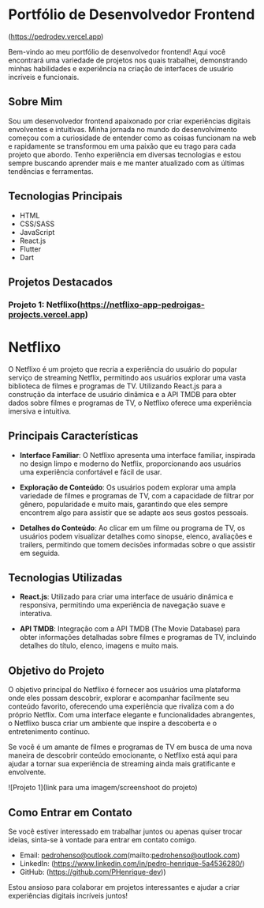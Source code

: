 # Portfólio de Desenvolvedor Frontend 
(https://pedrodev.vercel.app)

Bem-vindo ao meu portfólio de desenvolvedor frontend! Aqui você encontrará uma variedade de projetos nos quais trabalhei, demonstrando minhas habilidades e experiência na criação de interfaces de usuário incríveis e funcionais.

## Sobre Mim

Sou um desenvolvedor frontend apaixonado por criar experiências digitais envolventes e intuitivas. Minha jornada no mundo do desenvolvimento começou com a curiosidade de entender como as coisas funcionam na web e rapidamente se transformou em uma paixão que eu trago para cada projeto que abordo. Tenho experiência em diversas tecnologias e estou sempre buscando aprender mais e me manter atualizado com as últimas tendências e ferramentas.

## Tecnologias Principais

- HTML
- CSS/SASS
- JavaScript
- React.js
- Flutter
- Dart

## Projetos Destacados

### Projeto 1: Netflixo(https://netflixo-app-pedroigas-projects.vercel.app)
# Netflixo

O Netflixo é um projeto que recria a experiência do usuário do popular serviço de streaming Netflix, permitindo aos usuários explorar uma vasta biblioteca de filmes e programas de TV. Utilizando React.js para a construção da interface de usuário dinâmica e a API TMDB para obter dados sobre filmes e programas de TV, o Netflixo oferece uma experiência imersiva e intuitiva.

## Principais Características

- **Interface Familiar**: O Netflixo apresenta uma interface familiar, inspirada no design limpo e moderno do Netflix, proporcionando aos usuários uma experiência confortável e fácil de usar.

- **Exploração de Conteúdo**: Os usuários podem explorar uma ampla variedade de filmes e programas de TV, com a capacidade de filtrar por gênero, popularidade e muito mais, garantindo que eles sempre encontrem algo para assistir que se adapte aos seus gostos pessoais.

- **Detalhes do Conteúdo**: Ao clicar em um filme ou programa de TV, os usuários podem visualizar detalhes como sinopse, elenco, avaliações e trailers, permitindo que tomem decisões informadas sobre o que assistir em seguida.

## Tecnologias Utilizadas

- **React.js**: Utilizado para criar uma interface de usuário dinâmica e responsiva, permitindo uma experiência de navegação suave e interativa.

- **API TMDB**: Integração com a API TMDB (The Movie Database) para obter informações detalhadas sobre filmes e programas de TV, incluindo detalhes do título, elenco, imagens e muito mais.

## Objetivo do Projeto

O objetivo principal do Netflixo é fornecer aos usuários uma plataforma onde eles possam descobrir, explorar e acompanhar facilmente seu conteúdo favorito, oferecendo uma experiência que rivaliza com a do próprio Netflix. Com uma interface elegante e funcionalidades abrangentes, o Netflixo busca criar um ambiente que inspire a descoberta e o entretenimento contínuo.

Se você é um amante de filmes e programas de TV em busca de uma nova maneira de descobrir conteúdo emocionante, o Netflixo está aqui para ajudar a tornar sua experiência de streaming ainda mais gratificante e envolvente.

![Projeto 1](link para uma imagem/screenshoot do projeto)


## Como Entrar em Contato

Se você estiver interessado em trabalhar juntos ou apenas quiser trocar ideias, sinta-se à vontade para entrar em contato comigo.

- Email: pedrohenso@outlook.com(mailto:pedrohenso@outlook.com)
- LinkedIn: (https://www.linkedin.com/in/pedro-henrique-5a4536280/)
- GitHub: (https://github.com/PHenrique-dev))

Estou ansioso para colaborar em projetos interessantes e ajudar a criar experiências digitais incríveis juntos!
